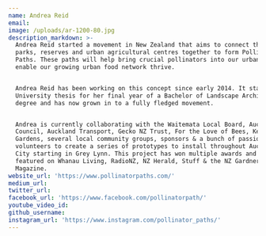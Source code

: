 ```yaml
---
name: Andrea Reid
email:
image: /uploads/ar-1200-80.jpg
description_markdown: >-
  Andrea Reid started a movement in New Zealand that aims to connect the city's
  parks, reserves and urban agricultural centres together to form Pollinator
  Paths. These paths will help bring crucial pollinators into our urban areas to
  enable our growing urban food network thrive.


  Andrea Reid has been working on this concept since early 2014. It started as a
  University thesis for her final year of a Bachelor of Landscape Architecture
  degree and has now grown in to a fully fledged movement.


  Andrea is currently collaborating with the Waitemata Local Board, Auckland
  Council, Auckland Transport, Gecko NZ Trust, For the Love of Bees, Kelmarna
  Gardens, several local community groups, sponsors & a bunch of passionate
  volunteers to create a series of prototypes to install throughout Auckland
  City starting in Grey Lynn. This project has won multiple awards and has been
  featured on Whanau Living, RadioNZ, NZ Herald, Stuff & the NZ Gardner
  Magazine.
website_url: 'https://www.pollinatorpaths.com/'
medium_url:
twitter_url:
facebook_url: 'https://www.facebook.com/pollinatorpath/'
youtube_video_id:
github_username:
instagram_url: 'https://www.instagram.com/pollinator_paths/'
---
```


